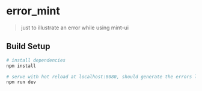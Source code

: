# error_mint

> just to illustrate an error while using mint-ui

## Build Setup

``` bash
# install dependencies
npm install

# serve with hot reload at localhost:8080, should generate the errors lsited into the issue report
npm run dev

```
